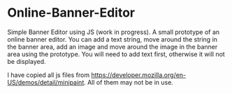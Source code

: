Online-Banner-Editor
====================

Simple Banner Editor using JS (work in progress).
A small prototype of an online banner editor. You can add a text string, move around the string in the banner area, add an image and move around the image in the banner area using the prototype. You will need to add text first, otherwise it will not be displayed.

I have copied all js files from https://developer.mozilla.org/en-US/demos/detail/minipaint. All of them may not be in use.
